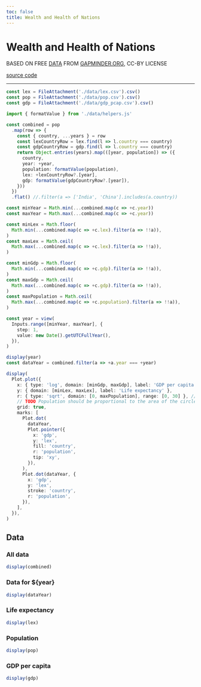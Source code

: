 ```yaml
---
toc: false
title: Wealth and Health of Nations
---
```


# Wealth and Health of Nations

BASED ON FREE [DATA](https://www.gapminder.org/data/) FROM [GAPMINDER.ORG](https://www.gapminder.org), CC-BY LICENSE

[source code](https://github.com/mrkvon/observable-untutorial)

---

```ts
const lex = FileAttachment('./data/lex.csv').csv()
const pop = FileAttachment('./data/pop.csv').csv()
const gdp = FileAttachment('./data/gdp_pcap.csv').csv()
```

```ts
import { formatValue } from './data/helpers.js'

const combined = pop
  .map(row => {
    const { country, ...years } = row
    const lexCountryRow = lex.find(l => l.country === country)
    const gdpCountryRow = gdp.find(l => l.country === country)
    return Object.entries(years).map(([year, population]) => ({
      country,
      year: +year,
      population: formatValue(population),
      lex: +lexCountryRow?.[year],
      gdp: formatValue(gdpCountryRow?.[year]),
    }))
  })
  .flat() //.filter(a => ['India', 'China'].includes(a.country))
```

```ts
const minYear = Math.min(...combined.map(c => +c.year))
const maxYear = Math.max(...combined.map(c => +c.year))

const minLex = Math.floor(
  Math.min(...combined.map(c => +c.lex).filter(a => !!a)),
)
const maxLex = Math.ceil(
  Math.max(...combined.map(c => +c.lex).filter(a => !!a)),
)

const minGdp = Math.floor(
  Math.min(...combined.map(c => +c.gdp).filter(a => !!a)),
)
const maxGdp = Math.ceil(
  Math.max(...combined.map(c => +c.gdp).filter(a => !!a)),
)
const maxPopulation = Math.ceil(
  Math.max(...combined.map(c => +c.population).filter(a => !!a)),
)
```

```ts
const year = view(
  Inputs.range([minYear, maxYear], {
    step: 1,
    value: new Date().getUTCFullYear(),
  }),
)
```

```ts
display(year)
const dataYear = combined.filter(a => +a.year === +year)

display(
  Plot.plot({
    x: { type: 'log', domain: [minGdp, maxGdp], label: 'GDP per capita' },
    y: { domain: [minLex, maxLex], label: 'Life expectancy' },
    r: { type: 'sqrt', domain: [0, maxPopulation], range: [0, 30] }, // I don't think sqrt works here.
    // TODO Population should be proportional to the area of the circle, not the diameter.
    grid: true,
    marks: [
      Plot.dot(
        dataYear,
        Plot.pointer({
          x: 'gdp',
          y: 'lex',
          fill: 'country',
          r: 'population',
          tip: 'xy',
        }),
      ),
      Plot.dot(dataYear, {
        x: 'gdp',
        y: 'lex',
        stroke: 'country',
        r: 'population',
      }),
    ],
  }),
)
```

## Data

### All data

```ts
display(combined)
```

### Data for ${year}

```ts
display(dataYear)
```

### Life expectancy

```ts
display(lex)
```

### Population

```ts
display(pop)
```

### GDP per capita

```ts
display(gdp)
```

